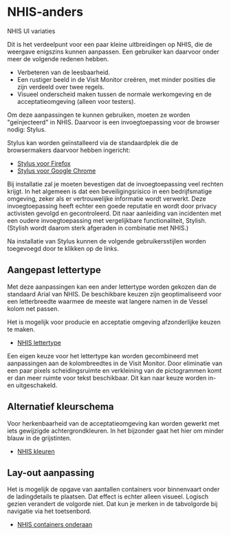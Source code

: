 # NHIS-anders
NHIS UI variaties

Dit is het verdeelpunt voor een paar kleine uitbreidingen op NHIS, die de weergave enigszins kunnen aanpassen.
Een gebruiker kan daarvoor onder meer de volgende redenen hebben.

- Verbeteren van de leesbaarheid.
- Een rustiger beeld in de Visit Monitor creëren, met minder posities die zijn verdeeld over twee regels.
- Visueel onderscheid maken tussen de normale werkomgeving en de acceptatieomgeving (alleen voor testers).

Om deze aanpassingen te kunnen gebruiken, moeten ze worden "geïnjecteerd" in NHIS.
Daarvoor is een invoegtoepassing voor de browser nodig: Stylus.

Stylus kan worden geïnstalleerd via de standaardplek die de browsermakers daarvoor hebben ingericht:
- [Stylus voor Firefox](https://addons.mozilla.org/nl/firefox/addon/styl-us/)
- [Stylus voor Google Chrome](https://chrome.google.com/webstore/detail/stylus/clngdbkpkpeebahjckkjfobafhncgmne)

Bij installatie zal je moeten bevestigen dat de invoegtoepassing veel rechten krijgt.
In het algemeen is dat een beveiligingsrisico in een bedrijfsmatige omgeving, zeker als er vertrouwelijke informatie wordt verwerkt.
Deze invoegtoepassing heeft echter een goede reputatie en wordt door privacy activisten gevolgd en gecontroleerd.
Dit naar aanleiding van incidenten met een oudere invoegtoepassing met vergelijkbare functionaliteit, Stylish.
(Stylish wordt daarom sterk afgeraden in combinatie met NHIS.)

Na installatie van Stylus kunnen de volgende gebruikersstijlen worden toegevoegd door te klikken op de links.

## Aangepast lettertype

Met deze aanpassingen kan een ander lettertype worden gekozen dan de standaard Arial van NHIS.
De beschikbare keuzen zijn geoptimaliseerd voor een letterbreedte waarmee de meeste wat langere namen in de Vessel kolom net passen.

Het is mogelijk voor producie en acceptatie omgeving afzonderlijke keuzen te maken.

- [NHIS lettertype](https://raw.githubusercontent.com/zeehoavens/NHIS-anders/main/NHIS-lettertype.user.css)

Een eigen keuze voor het lettertype kan worden gecombineerd met aanpassingen aan de kolombreedtes in de Visit Monitor.
Door eliminatie van een paar pixels scheidingsruimte en verkleining van de pictogrammen komt er dan meer ruimte voor tekst beschikbaar.
Dit kan naar keuze worden in- en uitgeschakeld.

## Alternatief kleurschema

Voor herkenbaarheid van de acceptatieomgeving kan worden gewerkt met iets gewijzigde achtergrondkleuren.
In het bijzonder gaat het hier om minder blauw in de grijstinten.

- [NHIS kleuren](https://raw.githubusercontent.com/zeehoavens/NHIS-anders/main/NHIS-kleuren.user.css)

## Lay-out aanpassing

Het is mogelijk de opgave van aantallen containers voor binnenvaart onder de ladingdetails te plaatsen.
Dat effect is echter alleen visueel.
Logisch gezien verandert de volgorde niet.
Dat kun je merken in de tabvolgorde bij navigatie via het toetsenbord.

- [NHIS containers onderaan](https://raw.githubusercontent.com/zeehoavens/NHIS-anders/main/NHIS-containers-onderaan.user.css)
